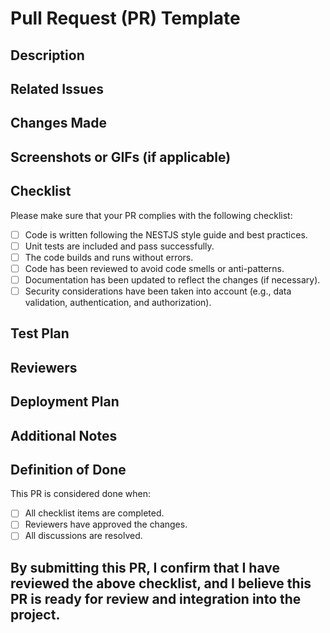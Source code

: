 # Pull Request (PR) Template

## Description
<!-- Provide a brief description of the changes in this PR. What problem does it solve, and why is it necessary? -->

## Related Issues
<!-- If this PR is related to any GitHub issues, please reference them here (e.g., "Closes #123", "Fixes #456"). -->

## Changes Made
<!-- Explain the specific changes made in this PR. Include code changes, added features, or fixes. -->

## Screenshots or GIFs (if applicable)
<!-- If the changes are visual, provide screenshots, gifs, or any visual aids to help reviewers understand the changes. -->

## Checklist
Please make sure that your PR complies with the following checklist:

- [ ] Code is written following the NESTJS style guide and best practices.
- [ ] Unit tests are included and pass successfully.
- [ ] The code builds and runs without errors.
- [ ] Code has been reviewed to avoid code smells or anti-patterns.
- [ ] Documentation has been updated to reflect the changes (if necessary).
- [ ] Security considerations have been taken into account (e.g., data validation, authentication, and authorization).

## Test Plan
<!-- Describe the steps to test the changes made in this PR. Include any specific test cases or scenarios that should be tested. -->

## Reviewers
<!-- Tag the GitHub usernames of any specific team members or individuals you'd like to review this PR. -->

## Deployment Plan
<!-- If applicable, outline the deployment plan for these changes, including any migration steps or considerations. -->

## Additional Notes
<!-- Include any additional information or context that may be relevant to the reviewers. -->

## Definition of Done
This PR is considered done when:

- [ ] All checklist items are completed.
- [ ] Reviewers have approved the changes.
- [ ] All discussions are resolved.

## By submitting this PR, I confirm that I have reviewed the above checklist, and I believe this PR is ready for review and integration into the project.
